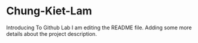 # Chung-Kiet-Lam
Introducing To Github Lab
I am editing the README file. Adding some more details about the project description.
